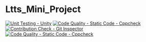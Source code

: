 # Ltts_Mini_Project
[![Unit Testing - Unity](https://github.com/praveenct7/Ltts_Mini_Project/actions/workflows/unity.yml/badge.svg)](https://github.com/praveenct7/Ltts_Mini_Project/actions/workflows/unity.yml)
[![Code Quality - Static Code - Cppcheck](https://github.com/praveenct7/Ltts_Mini_Project/actions/workflows/cppcheck.yml/badge.svg)](https://github.com/praveenct7/Ltts_Mini_Project/actions/workflows/cppcheck.yml)
[![Contribution Check - Git Inspector](https://github.com/praveenct7/Ltts_Mini_Project/actions/workflows/gitinspector.yml/badge.svg)](https://github.com/praveenct7/Ltts_Mini_Project/actions/workflows/gitinspector.yml)
[![Code Quality - Static Code - Cppcheck](https://github.com/praveenct7/Ltts_Mini_Project/actions/workflows/cppcheck.yml/badge.svg)](https://github.com/praveenct7/Ltts_Mini_Project/actions/workflows/cppcheck.yml)
